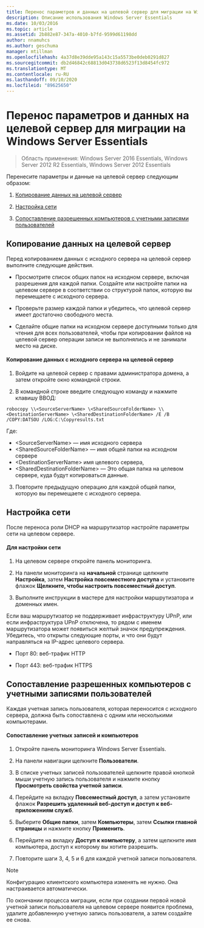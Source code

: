 ```yaml
---
title: Перенос параметров и данных на целевой сервер для миграции на Windows Server Essentials
description: Описание использования Windows Server Essentials
ms.date: 10/03/2016
ms.topic: article
ms.assetid: 2b882e87-347a-4010-b7fd-9599d61198dd
author: nnamuhcs
ms.author: geschuma
manager: mtillman
ms.openlocfilehash: 4a37d8e39dde95a143c15a5573be0deb0291d827
ms.sourcegitcommit: db2d46842c68813d043738d6523f13d8454fc972
ms.translationtype: MT
ms.contentlocale: ru-RU
ms.lasthandoff: 09/10/2020
ms.locfileid: "89625650"
---
```

# <a name="move-settings-and-data-to-the-destination-server-for-windows-server-essentials-migration"></a>Перенос параметров и данных на целевой сервер для миграции на Windows Server Essentials

>Область применения: Windows Server 2016 Essentials, Windows Server 2012 R2 Essentials, Windows Server 2012 Essentials

Перенесите параметры и данные на целевой сервер следующим образом:

1. [Копирование данных на целевой сервер](#copy-data-to-the-destination-server)

2. [Настройка сети](#configure-the-network)

3. [Сопоставление разрешенных компьютеров с учетными записями пользователей](#map-permitted-computers-to-user-accounts)

## <a name="copy-data-to-the-destination-server"></a>Копирование данных на целевой сервер
 Перед копированием данных с исходного сервера на целевой сервер выполните следующие действия.

- Просмотрите список общих папок на исходном сервере, включая разрешения для каждой папки. Создайте или настройте папки на целевом сервере в соответствии со структурой папок, которую вы перемещаете с исходного сервера.

- Проверьте размер каждой папки и убедитесь, что целевой сервер имеет достаточно свободного места.

- Сделайте общие папки на исходном сервере доступными только для чтения для всех пользователей, чтобы при копировании файлов на целевой сервер операции записи не выполнялись и не занимали место на диске.

#### <a name="to-copy-data-from-the-source-server-to-the-destination-server"></a>Копирование данных с исходного сервера на целевой сервер

1. Войдите на целевой сервер с правами администратора домена, а затем откройте окно командной строки.

2. В командной строке введите следующую команду и нажмите клавишу ВВОД:

 `robocopy \\<SourceServerName> \<SharedSourceFolderName> \\<DestinationServerName> \<SharedDestinationFolderName> /E /B /COPY:DATSOU /LOG:C:\Copyresults.txt`

 Где:
 - \<SourceServerName\> — имя исходного сервера
 - \<SharedSourceFolderName\> —  имя общей папки на исходном сервере
 - \<DestinationServerName\> имя целевого сервера,
 - \<SharedDestinationFolderName\> — Это общая папка на целевом сервере, куда будут копироваться данные.

3. Повторите предыдущую операцию для каждой общей папки, которую вы перемещаете с исходного сервера.

## <a name="configure-the-network"></a>Настройка сети
 После переноса роли DHCP на маршрутизатор настройте параметры сети на целевом сервере.

#### <a name="to-configure-the-network"></a>Для настройки сети

1. На целевом сервере откройте панель мониторинга.

2. На панели мониторинга на **начальной** странице щелкните **Настройка**, затем **Настройка повсеместного доступа** и установите флажок **Щелкните, чтобы настроить повсеместный доступ**.

3. Выполните инструкции в мастере для настройки маршрутизатора и доменных имен.

 Если ваш маршрутизатор не поддерживает инфраструктуру UPnP, или если инфраструктура UPnP отключена, то рядом с именем маршрутизатора может появиться желтый значок предупреждения. Убедитесь, что открыты следующие порты, и что они будут направляться на IP-адрес целевого сервера.

- Порт 80: веб-трафик HTTP

- Порт 443: веб-трафик HTTPS

## <a name="map-permitted-computers-to-user-accounts"></a>Сопоставление разрешенных компьютеров с учетными записями пользователей
 Каждая учетная запись пользователя, которая переносится с исходного сервера, должна быть сопоставлена с одним или несколькими компьютерами.

#### <a name="to-map-user-accounts-to-computers"></a>Сопоставление учетных записей и компьютеров

1. Откройте панель мониторинга Windows Server Essentials.

2. На панели навигации щелкните **Пользователи**.

3. В списке учетных записей пользователей щелкните правой кнопкой мыши учетную запись пользователя и нажмите кнопку **Просмотреть свойства учетной записи**.

4. Перейдите на вкладку **Повсеместный доступ**, а затем установите флажок **Разрешить удаленный веб-доступ и доступ к веб-приложениям служб**.

5. Выберите **Общие папки**, затем **Компьютеры**, затем **Ссылки главной страницы** и нажмите кнопку **Применить**.

6. Перейдите на вкладку **Доступ к компьютеру**, а затем щелкните имя компьютера, доступ к которому вы хотите разрешить.

7. Повторите шаги 3, 4, 5 и 6 для каждой учетной записи пользователя.

> [!NOTE]
> Конфигурацию клиентского компьютера изменять не нужно. Она настраивается автоматически.
>
> По окончании процесса миграции, если при создании первой новой учетной записи пользователя на целевом сервере появится проблема, удалите добавленную учетную запись пользователя, а затем создайте ее снова.
